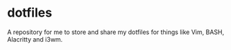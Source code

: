 # dotfiles
A repository for me to store and share my dotfiles for things like Vim, BASH, Alacritty and i3wm.
